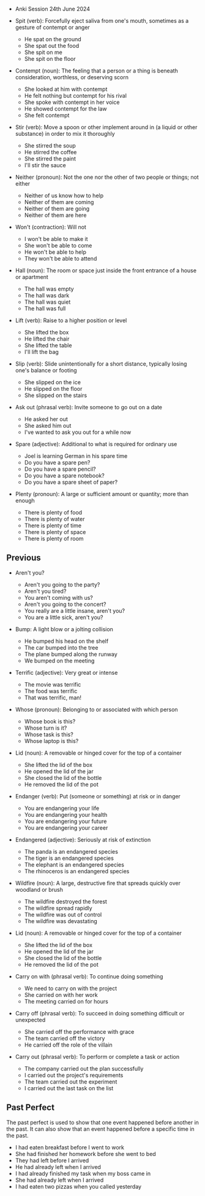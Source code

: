 - Anki Session 24th June 2024

- Spit (verb): Forcefully eject saliva from one's mouth, sometimes as a gesture of contempt or anger

  - He spat on the ground
  - She spat out the food
  - She spit on me
  - She spit on the floor

- Contempt (noun): The feeling that a person or a thing is beneath consideration, worthless, or deserving scorn

  - She looked at him with contempt
  - He felt nothing but contempt for his rival
  - She spoke with contempt in her voice
  - He showed contempt for the law
  - She felt contempt

- Stir (verb): Move a spoon or other implement around in (a liquid or other substance) in order to mix it thoroughly

  - She stirred the soup
  - He stirred the coffee
  - She stirred the paint
  - I'll stir the sauce

- Neither (pronoun): Not the one nor the other of two people or things; not either

  - Neither of us know how to help
  - Neither of them are coming
  - Neither of them are going
  - Neither of them are here

- Won't (contraction): Will not

  - I won't be able to make it
  - She won't be able to come
  - He won't be able to help
  - They won't be able to attend

- Hall (noun): The room or space just inside the front entrance of a house or apartment

  - The hall was empty
  - The hall was dark
  - The hall was quiet
  - The hall was full

- Lift (verb): Raise to a higher position or level

  - She lifted the box
  - He lifted the chair
  - She lifted the table
  - I'll lift the bag

- Slip (verb): Slide unintentionally for a short distance, typically losing one's balance or footing

  - She slipped on the ice
  - He slipped on the floor
  - She slipped on the stairs

- Ask out (phrasal verb): Invite someone to go out on a date

  - He asked her out
  - She asked him out
  - I've wanted to ask you out for a while now

- Spare (adjective): Additional to what is required for ordinary use

  - Joel is learning German in his spare time
  - Do you have a spare pen?
  - Do you have a spare pencil?
  - Do you have a spare notebook?
  - Do you have a spare sheet of paper?

- Plenty (pronoun): A large or sufficient amount or quantity; more than enough

  - There is plenty of food
  - There is plenty of water
  - There is plenty of time
  - There is plenty of space
  - There is plenty of room

## Previous

- Aren't you?

  - Aren't you going to the party?
  - Aren't you tired?
  - You aren't coming with us?
  - Aren't you going to the concert?
  - You really are a little insane, aren't you?
  - You are a little sick, aren't you?

- Bump: A light blow or a jolting collision

  - He bumped his head on the shelf
  - The car bumped into the tree
  - The plane bumped along the runway
  - We bumped on the meeting

- Terrific (adjective): Very great or intense

  - The movie was terrific
  - The food was terrific
  - That was terrific, man!

- Whose (pronoun): Belonging to or associated with which person

  - Whose book is this?
  - Whose turn is it?
  - Whose task is this?
  - Whose laptop is this?

- Lid (noun): A removable or hinged cover for the top of a container

  - She lifted the lid of the box
  - He opened the lid of the jar
  - She closed the lid of the bottle
  - He removed the lid of the pot

- Endanger (verb): Put (someone or something) at risk or in danger

  - You are endangering your life
  - You are endangering your health
  - You are endangering your future
  - You are endangering your career

- Endangered (adjective): Seriously at risk of extinction

  - The panda is an endangered species
  - The tiger is an endangered species
  - The elephant is an endangered species
  - The rhinoceros is an endangered species

- Wildfire (noun): A large, destructive fire that spreads quickly over woodland or brush

  - The wildfire destroyed the forest
  - The wildfire spread rapidly
  - The wildfire was out of control
  - The wildfire was devastating

- Lid (noun): A removable or hinged cover for the top of a container

  - She lifted the lid of the box
  - He opened the lid of the jar
  - She closed the lid of the bottle
  - He removed the lid of the pot

- Carry on with (phrasal verb): To continue doing something

  - We need to carry on with the project
  - She carried on with her work
  - The meeting carried on for hours

- Carry off (phrasal verb): To succeed in doing something difficult or unexpected

  - She carried off the performance with grace
  - The team carried off the victory
  - He carried off the role of the villain

- Carry out (phrasal verb): To perform or complete a task or action

  - The company carried out the plan successfully
  - I carried out the project's requirements
  - The team carried out the experiment
  - I carried out the last task on the list

## Past Perfect

The past perfect is used to show that one event happened before another in the past. It can also show that an event happened before a specific time in the past.

- I had eaten breakfast before I went to work
- She had finished her homework before she went to bed
- They had left before I arrived
- He had already left when I arrived
- I had already finished my task when my boss came in
- She had already left when I arrived
- I had eaten two pizzas when you called yesterday
